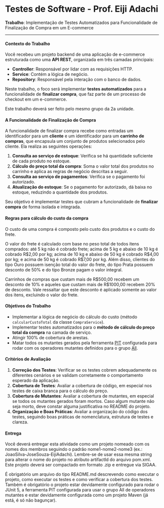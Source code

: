 # Testes de Software - Prof. Eiji Adachi

**Trabalho**: Implementação de Testes Automatizados para Funcionalidade de Finalização de Compra em um E-commerce  

---

#### Contexto do Trabalho

Você recebeu um projeto backend de uma aplicação de e-commerce estruturada como uma **API REST**, organizada em três camadas principais:
- **Controller**: Responsável por lidar com as requisições HTTP.
- **Service**: Contém a lógica de negócio.
- **Repository**: Responsável pela interação com o banco de dados.

Neste trabalho, o foco será implementar **testes automatizados** para a funcionalidade de **finalizar compra**, que faz parte de um processo de checkout em um e-commerce.

Este trabalho deverá ser feito pelo mesmo grupo da 2a unidade.

#### A Funcionalidade de Finalização de Compra

A funcionalidade de finalizar compra recebe como entradas um identificador para um **cliente** e um identificador para um **carrinho de compras**, que encapsula um conjunto de produtos selecionados pelo cliente. Ela realiza as seguintes operações:

1. **Consulta ao serviço de estoque**: Verifica se há quantidade suficiente de cada produto no estoque.
2. **Cálculo do preço total da compra**: Soma o valor total dos produtos no carrinho e aplica as regras de negócio descritas a seguir.
3. **Consulta ao serviço de pagamentos**: Verifica se o pagamento foi autorizado.
4. **Atualização do estoque**: Se o pagamento for autorizado, dá baixa no estoque, reduzindo a quantidade dos produtos.

Seu objetivo é implementar testes que cubram a funcionalidade de **finalizar compra** de forma isolada e integrada.


#### Regras para cálculo do custo da compra
O custo de uma compra é composto pelo custo dos produtos e o custo do frete.

O valor do frete é calculado com base no peso total de todos itens comprados: até 5 kg não é cobrado frete; acima de 5 kg e abaixo de 10 kg é cobrado R\$2,00 por kg; acima de 10 kg e abaixo de 50 kg é cobrado R\$4,00 por kg; e acima de 50 kg é cobrado R\$7,00 por kg. Além disso, clientes do tipo Ouro possuem isenção total do valor do frete, do tipo Prata possuem desconto de 50% e do tipo Bronze pagam o valor integral.

Carrinhos de compras que custam mais de R\$500,00 recebem um desconto de 10% e aqueles que custam mais de R\$1000,00 recebem 20% de desconto. Vale ressaltar que este desconto é aplicado somente ao valor dos itens, excluindo o valor do frete.

#### Objetivos do Trabalho
   - Implementar a lógica de negócio do cálculo do custo (método `calcularCustoTotal` da classe `CompraService`).
   - Implementar testes automatizados para o **método de cálculo do preço total da compra** na camada de serviço.  
   - Atingir 100% de cobertura de arestas.
   - Matar todos os mutantes gerados pela ferramenta [PIT](https://pitest.org ) configurada para rodar com os operadores mutantes definidos para o grupo [All](https://pitest.org/quickstart/mutators/).


#### Critérios de Avaliação

1. **Correção dos Testes**: Verificar se os testes cobrem adequadamente os diferentes cenários e se validam corretamente o comportamento esperado da aplicação.
2. **Cobertura de Testes**: Avaliar a cobertura de código, em especial nos testes de caixa branca para o cálculo do preço.
3. **Cobertura de Mutantes**: Avaliar a cobertura de mutantes, em especial se todos os mutantes gerados foram mortos. Caso algum mutante não seja morto, deve constar alguma justificativa no README do projeto.
4. **Organização e Boas Práticas**: Avaliar a organização do código dos testes, seguindo boas práticas de nomenclatura, estrutura de testes e clareza.

#### Entrega
Você deverá entregar esta atividade como um projeto nomeado com os nomes dos membros seguindo o padrão nome1-nome2-nome3 (ex.: JoaoSilva-JoseSouza-EijiAdachi). Lembre-se de usar essa mesma string para alterar o nome do projeto no atributo artifactId do arquivo pom.xml. Este projeto deverá ser compactado em formato .zip e entregue via SIGAA.

É obrigatório um arquivo do tipo README.md descrevendo como executar o projeto, como executar os testes e como verificar a cobertura dos testes. Também é obrigatório o projeto estar devidamente configurado para rodar o JUnit 5, a ferramenta PIT configurada para usar o grupo All de operadores mutantes e estar devidamente configurada como um projeto Maven (já está, é só não bagunçar).